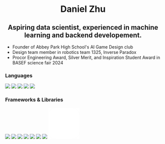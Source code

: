 <div align=center >
  <h1>Daniel Zhu</h1>
  <h2> Aspiring data scientist, experienced in machine learning and backend developement. </h2>
</div>
<ul>
  <li>  Founder of Abbey Park High School's AI Game Design club</li>
  <li>  Design team member in robotics team 1325, Inverse Paradox</li>
  <li>  Procor Engineering Award, Silver Merit, and Inspiration Student Award in BASEF science fair 2024</li>
</ul>

<h3>Languages</h3>
<a href="#"><img src="https://github.com/onemarc/tech-icons/blob/main/icons/python-dark.svg" width="100"></a>
<a href="#"><img src="https://github.com/onemarc/tech-icons/blob/main/icons/javascript.svg" width="100"></a>
<a href="#"><img src="https://github.com/onemarc/tech-icons/blob/main/icons/html.svg" width="100"></a>
<a href="#"><img src="https://github.com/onemarc/tech-icons/blob/main/icons/css.svg" width="100"></a> 
<a href="#"><img src="https://github.com/onemarc/tech-icons/blob/main/icons/godot-dark.svg" width="100"></a> 

<h3>Frameworks & Libraries</h3>
<kbd><a href="#"><img src="https://github.com/onemarc/tech-icons/blob/main/icons/pytorch-light.svg" width="100"></a></kbd>
<kbd><a href="#"><img src="https://github.com/onemarc/tech-icons/blob/main/icons/flask-light.svg" width="100"></a></kbd>
<kbd><a href="#"><img src="https://github.com/onemarc/tech-icons/blob/main/icons/rasberrypi-light.svg" width="100"></a></kbd>
<kbd><a href="#"><img src="https://github.com/onemarc/tech-icons/blob/main/icons/react-light.svg" width="100"></a></kbd>
<kbd><a href="#"><img src="https://github.com/onemarc/tech-icons/blob/main/icons/opencv-light.svg" width="100"></a></kbd>
<kbd><a href="#"><img src="https://github.com/onemarc/tech-icons/blob/main/icons/tensorflow-light.svg" width="100"></a></kbd>
<kbd><a href="#"><img src="https://github.com/onemarc/tech-icons/blob/main/icons/numpy-light.svg" width="100"></a></kbd>
<kbd><a href="#"><img src="https://github.com/onemarc/tech-icons/blob/main/icons/vitejs-light.svg" width="100"></a></kbd>

